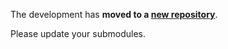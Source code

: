 The development has **moved to a [new repository](https://github.com/FriendsOfSymfony/UserBundle)**.

Please update your submodules.
